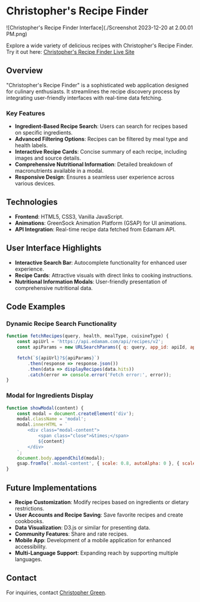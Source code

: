 # Christopher's Recipe Finder

![Christopher's Recipe Finder Interface](./Screenshot 2023-12-20 at 2.00.01 PM.png)

Explore a wide variety of delicious recipes with Christopher's Recipe Finder. Try it out here: [Christopher's Recipe Finder Live Site](https://cgreen66.github.io/RecipeFinder/)

## Overview
"Christopher's Recipe Finder" is a sophisticated web application designed for culinary enthusiasts. It streamlines the recipe discovery process by integrating user-friendly interfaces with real-time data fetching.

### Key Features
- **Ingredient-Based Recipe Search**: Users can search for recipes based on specific ingredients.
- **Advanced Filtering Options**: Recipes can be filtered by meal type and health labels.
- **Interactive Recipe Cards**: Concise summary of each recipe, including images and source details.
- **Comprehensive Nutritional Information**: Detailed breakdown of macronutrients available in a modal.
- **Responsive Design**: Ensures a seamless user experience across various devices.

## Technologies
- **Frontend**: HTML5, CSS3, Vanilla JavaScript.
- **Animations**: GreenSock Animation Platform (GSAP) for UI animations.
- **API Integration**: Real-time recipe data fetched from Edamam API.

## User Interface Highlights
- **Interactive Search Bar**: Autocomplete functionality for enhanced user experience.
- **Recipe Cards**: Attractive visuals with direct links to cooking instructions.
- **Nutritional Information Modals**: User-friendly presentation of comprehensive nutritional data.

## Code Examples

### Dynamic Recipe Search Functionality
```javascript
function fetchRecipes(query, health, mealType, cuisineType) {
    const apiUrl = 'https://api.edamam.com/api/recipes/v2';
    const apiParams = new URLSearchParams({ q: query, app_id: apiId, app_key: apiKey, type: 'public', health, mealType, cuisineType });

    fetch(`${apiUrl}?${apiParams}`)
        .then(response => response.json())
        .then(data => displayRecipes(data.hits))
        .catch(error => console.error('Fetch error:', error));
}
```

### Modal for Ingredients Display
```javascript
function showModal(content) {
    const modal = document.createElement('div');
    modal.className = 'modal';
    modal.innerHTML = `
        <div class="modal-content">
            <span class="close">&times;</span>
            ${content}
        </div>
    `;
    document.body.appendChild(modal);
    gsap.fromTo('.modal-content', { scale: 0.8, autoAlpha: 0 }, { scale: 1, autoAlpha: 1, duration: 0.5 });
}
```

## Future Implementations

- **Recipe Customization**: Modify recipes based on ingredients or dietary restrictions.
- **User Accounts and Recipe Saving**: Save favorite recipes and create cookbooks.
- **Data Visualization**: D3.js or similar for presenting data.
- **Community Features**: Share and rate recipes.
- **Mobile App**: Development of a mobile application for enhanced accessibility.
- **Multi-Language Support**: Expanding reach by supporting multiple languages.

## Contact

For inquiries, contact [Christopher Green](<christophergreennyc@gmail.com>).
